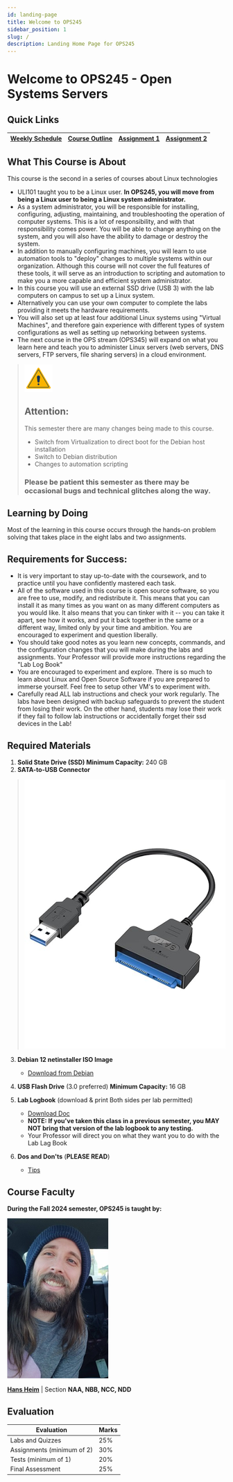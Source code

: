 ```yaml
---
id: landing-page
title: Welcome to OPS245
sidebar_position: 1
slug: /
description: Landing Home Page for OPS245
---
```


# Welcome to OPS245 - Open Systems Servers

## Quick Links

| [Weekly Schedule](./weekly-schedule.md) | [Course Outline](https://apps.senecapolytechnic.ca/ssos/findOutline.do?schoolCode=SICT&termCode=20233&subjectCode=OPS245) | [Assignment 1](/B-Assignments/assignment1.md) | [Assignment 2](/B-Assignments/assignment2.md) |
| --------------------------------------- | --------------------------------------------------------------------------------------------------------------------- | --------------------------------------------- | --------------------------------------------- |

## What This Course is About

This course is the second in a series of courses about Linux technologies

- ULI101 taught you to be a Linux user. **In OPS245, you will move from being a Linux user to being a Linux system administrator.**
- As a system administrator, you will be responsible for installing, configuring, adjusting, maintaining, and troubleshooting the operation of computer systems. This is a lot of responsibility, and with that responsibility comes power. You will be able to change anything on the system, and you will also have the ability to damage or destroy the system.
- In addition to manually configuring machines, you will learn to use automation tools to "deploy" changes to multiple systems within our organization. Although this course will not cover the full features of these tools, it will serve as an introduction to scripting and automation to make you a more capable and efficient system administrator.
- In this course you will use an external SSD drive (USB 3) with the lab computers on campus to set up a Linux system.
- Alternatively you can use your own computer to complete the labs providing it meets the hardware requirements.
- You will also set up at least four additional Linux systems using "Virtual Machines", and therefore gain experience with different types of system configurations as well as setting up networking between systems.
- The next course in the OPS stream (OPS345) will expand on what you learn here and teach you to administer Linux servers (web servers, DNS servers, FTP servers, file sharing servers) in a cloud environment.

> ![caution](/img/caution.png)
>
> ## Attention:
>
> This semester there are many changes being made to this course.
>
> - Switch from Virtualization to direct boot for the Debian host installation
> - Switch to Debian distribution
> - Changes to automation scripting
>
> ### Please be patient this semester as there may be occasional bugs and technical glitches along the way.

## Learning by Doing

Most of the learning in this course occurs through the hands-on problem solving that takes place in the eight labs and two assignments.

## Requirements for Success:

- It is very important to stay up-to-date with the coursework, and to practice until you have confidently mastered each task.
- All of the software used in this course is open source software, so you are free to use, modify, and redistribute it. This means that you can install it as many times as you want on as many different computers as you would like. It also means that you can tinker with it -- you can take it apart, see how it works, and put it back together in the same or a different way, limited only by your time and ambition. You are encouraged to experiment and question liberally.
- You should take good notes as you learn new concepts, commands, and the configuration changes that you will make during the labs and assignments. Your Professor will provide more instructions regarding the "Lab Log Book"
- You are encouraged to experiment and explore. There is so much to learn about Linux and Open Source Software if you are prepared to immerse yourself. Feel free to setup other VM's to experiment with.
- Carefully read ALL lab instructions and check your work regularly. The labs have been designed with backup safeguards to prevent the student from losing their work. On the other hand, students may lose their work if they fail to follow lab instructions or accidentally forget their ssd devices in the Lab!

## Required Materials

1. **Solid State Drive (SSD) Minimum Capacity:** 240 GB
2. **SATA-to-USB Connector**
> ![SATA USB Connnect](/img/satausbconnector.jpg)

3. **Debian 12 netinstaller ISO Image**

   - [Download from Debian](https://www.debian.org)

5. **USB Flash Drive** (3.0 preferred) **Minimum Capacity:** 16 GB
6. **Lab Logbook** (download & print Both sides per lab permitted)

   - [Download Doc](/files/OPS245-Logbook-Online.doc)
   - **NOTE: If you've taken this class in a previous semester, you MAY NOT bring that version of the lab logbook to any testing.**
   - Your Professor will direct you on what they want you to do with the Lab Lag Book

7. **Dos and Don'ts** (**PLEASE READ**)

   - [Tips](/C-ExtraResources/tips.md)

## Course Faculty

**During the Fall 2024 semester, OPS245 is taught by:**
<!---
#![Peter Callaghan](/img/Petercallaghan.jpg)

#**[Peter Callaghan](mailto:peter.callaghan@senecapolytechnic.ca)** \| Section **temp**
--->
![Hans Heim](/img/hheim.jpg)

**[Hans Heim](mailto:hans.heim@senecapolytechnic.ca)** \| Section **NAA, NBB, NCC, NDD**

## Evaluation

| **Evaluation**             | **Marks** |
| -------------------------- | --------- |
| Labs and Quizzes           | 25%       |
| Assignments (minimum of 2) | 30%       |
| Tests (minimum of 1)       | 20%       |
| Final Assessment           | 25%       |
